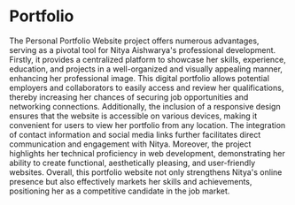 # Portfolio
The Personal Portfolio Website project offers numerous advantages, serving as a pivotal tool for Nitya Aishwarya's professional development. Firstly, it provides a centralized platform to showcase her skills, experience, education, and projects in a well-organized and visually appealing manner, enhancing her professional image. This digital portfolio allows potential employers and collaborators to easily access and review her qualifications, thereby increasing her chances of securing job opportunities and networking connections. Additionally, the inclusion of a responsive design ensures that the website is accessible on various devices, making it convenient for users to view her portfolio from any location. The integration of contact information and social media links further facilitates direct communication and engagement with Nitya. Moreover, the project highlights her technical proficiency in web development, demonstrating her ability to create functional, aesthetically pleasing, and user-friendly websites. Overall, this portfolio website not only strengthens Nitya's online presence but also effectively markets her skills and achievements, positioning her as a competitive candidate in the job market.
